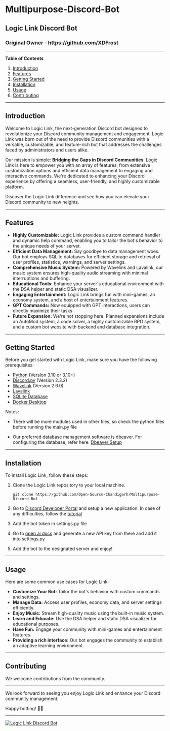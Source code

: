 # Multipurpose-Discord-Bot

**Logic Link Discord Bot**
---
### Original Owner - https://github.com/XDFrost
---

**Table of Contents**
1. [Introduction](#introduction)
2. [Features](#Features)
3. [Getting Started](#getting-started)
4. [Installation](#installation)
5. [Usage](#usage)
6. [Contributing](#contributing)

---

## Introduction

Welcome to Logic Link, the next-generation Discord bot designed to revolutionize your Discord community management and engagement. Logic Link was born out of the need to provide Discord communities with a versatile, customizable, and feature-rich bot that addresses the challenges faced by administrators and users alike.

Our mission is simple: **Bridging the Gaps in Discord Communities**. Logic Link is here to empower you with an array of features, from extensive customization options and efficient data management to engaging and interactive commands. We're dedicated to enhancing your Discord experience by offering a seamless, user-friendly, and highly customizable platform.

Discover the Logic Link difference and see how you can elevate your Discord community to new heights.

---

## Features

- **Highly Customizable:** Logic Link provides a custom command handler and dynamic help command, enabling you to tailor the bot's behavior to the unique needs of your server.
- **Efficient Data Management:** Say goodbye to data management woes. Our bot employs SQLite databases for efficient storage and retrieval of user profiles, statistics, warnings, and server settings.
- **Comprehensive Music System:** Powered by Wavelink and Lavalink, our music system ensures high-quality audio streaming with minimal interruptions and buffering.
- **Educational Tools:** Enhance your server's educational environment with the DSA helper and static DSA visualizer.
- **Engaging Entertainment:** Logic Link brings fun with mini-games, an economy system, and a host of entertainment features.
- **GPT Commands:** Now equipped with GPT interactions, users can directly maximize their tasks 
- **Future Expansion:** We're not stopping here. Planned expansions include an AutoMod system, a code solver, a highly customizable RPG system, and a custom bot website with backend and database integration.

---

## Getting Started

Before you get started with Logic Link, make sure you have the following prerequisites:
- [Python](https://www.python.org/) (Version 3.10 or 3.10+)
- [Discord.py](https://github.com/Rapptz/discord.py) (Version 2.3.2)
- [Wavelink](https://github.com/PythonistaGuild/Wavelink) (Version 2.6.0)
- [Lavalink](https://github.com/Frederikam/Lavalink)
- [SQLite Database](https://dbeaver.io/download/)
- [Docker Desktop](https://www.docker.com/products/docker-desktop/)

Notes:  
- There will be more modules used in other files, so check the python files before running the main.py file
       
- Our preferred database management software is dbeaver. For configuring the database, refer here: [Dbeaver Setup](https://www.youtube.com/watch?v=nS-59CyoaMA&list=PLESMQx4LeD3N0-KKPPDaToZhBsom2E_Ju&index=30&ab_channel=RichardSchwabe)
---

## Installation

To install Logic Link, follow these steps:

1. Clone the Logic Link repository to your local machine.

   ```shell
   git clone https://github.com/Open-Source-Chandigarh/Multipurpose-Discord-Bot
   ```

2. Go to [Discord Developer Portal](https://discord.com/developers/applications/1120412818076880946/bot) and setup a new application. In case of any difficulties, follow the [tutorial](https://www.youtube.com/watch?v=eLcAZIeqLu8&list=PLESMQx4LeD3N0-KKPPDaToZhBsom2E_Ju&index=1&ab_channel=RichardSchwabe)

3. Add the bot token in settings.py file

4. Go to [open ai docs](https://platform.openai.com/api-keys) and generate a new API key from there and add it into settings.py

5. Add the bot to the designated server and enjoy!
---

## Usage

Here are some common use cases for Logic Link:

- **Customize Your Bot:** Tailor the bot's behavior with custom commands and settings.
- **Manage Data:** Access user profiles, economy data, and server settings efficiently.
- **Enjoy Music:** Stream high-quality music using the built-in music system.
- **Learn and Educate:** Use the DSA helper and static DSA visualizer for educational purposes.
- **Have Fun:** Engage your community with mini-games and entertainment features.
- **Providing a rich interface:** Our bot engages the community to establish an adaptive learning environment.
---

## Contributing

We welcome contributions from the community.

---

We look forward to seeing you enjoy Logic Link and enhance your Discord community management.

Happy botting! 🤖🎉

---

[![Logic Link Discord Bot](https://i.imgur.com/ggG1PXy.png)]()
